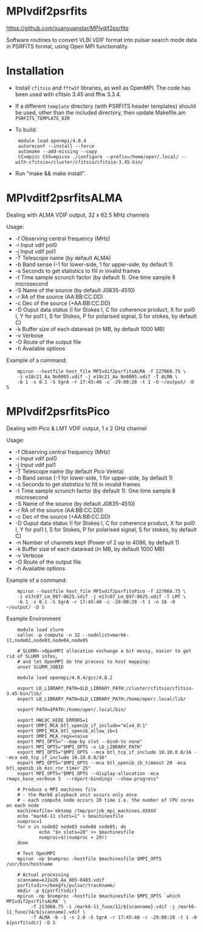 # MPIvdif2psrfits

https://github.com/xuanyuanstar/MPIvdif2psrfits

Software routines to convert VLBI VDIF format into pulsar search mode data in PSRFITS format, using Open MPI functionality. 

# Installation
 * Install `cfitsio` and `fftw3f` libraries, as well as OpenMPI. The code has been used with cfitsio 3.45 and fftw 3.3.4.
 * If a different `template` directory (with PSRFITS header templates) should be used, other than the included directory, then update Makefile.am `PSRFITS_TEMPLATE_DIR`
 * To build:

        module load openmpi/4.0.4
        autoreconf --install --force
        automake --add-missing --copy
        CC=mpicc CXX=mpicxx ./configure --prefix=/home/oper/.local/ --with-cfitsio=/cluster/cfitsio/cfitsio-3.45-bin/

 * Run "make && make install".

# MPIvditf2psrfitsALMA
Dealing with ALMA VDIF output, 32 x 62.5 MHz channels

Usage:
 * -f   Observing central frequency (MHz)
 * -i   Input vdif pol0
 * -j   Input vdif pol1
 * -T   Telescope name (by default ALMA)
 * -b   Band sense (-1 for lower-side, 1 for upper-side, by default 1)
 * -s   Seconds to get statistics to fill in invalid frames
 * -t   Time sample scrunch factor (by default 1). One time sample 8 microsecond
 * -S   Name of the source (by default J0835-4510)
 * -r   RA of the source (AA:BB:CC.DD)
 * -c   Dec of the source (+AA:BB:CC.DD)
 * -D   Ouput data status (I for Stokes I, C for coherence product, X for pol0 I, Y for pol1 I, S for Stokes, P for polarised signal, S for stokes, by default C)
 * -k   Buffer size of each dataread (in MB, by default 1000 MB)
 * -v   Verbose
 * -O   Route of the output file 
 * -h   Available options

Example of a command:

        mpirun --hostfile host_file MPIvdif2psrfitsALMA -f 227068.75 \
        -i e18c21_Aa_No0005.vdif -j e18c21_Aa_No0005.vdif -T ALMA \
        -b 1 -s 0.1 -S SgrA -r 17:45:40 -c -29:00:28 -t 1 -O ~/output/ -D S

# MPIvdif2psrfitsPico
Dealing with Pico & LMT VDIF output, 1 x 2 GHz channel

Usage:
 * -f   Observing central frequency (MHz)
 * -i   Input vdif pol0
 * -j   Input vdif pol1
 * -T   Telescope name (by default Pico Veleta)
 * -b   Band sense (-1 for lower-side, 1 for upper-side, by default 1)
 * -s   Seconds to get statistics to fill in invalid frames
 * -t   Time sample scrunch factor (by default 1). One time sample 8 microsecond
 * -S   Name of the source (by default J0835-4510)
 * -r   RA of the source (AA:BB:CC.DD)
 * -c   Dec of the source (+AA:BB:CC.DD)
 * -D   Ouput data status (I for Stokes I, C for coherence product, X for pol0 I, Y for pol1 I, S for Stokes, P for polarised signal, S for stokes, by default C)
 * -n   Number of channels kept (Power of 2 up to 4096, by default 1)
 * -k   Buffer size of each dataread (in MB, by default 1000 MB)
 * -v   Verbose
 * -O   Route of the output file 
 * -h   Available options

Example of a command:

        mpirun --hostfile host_file MPIvdif2psrfitsPico -f 227068.75 \
        -i e17c07_Lm_097-0625.vdif -j e17c07_Lm_097-0625.vdif -T LMT \
        -b 1 -s 0.1 -S SgrA -r 17:45:40 -c -29:00:28 -t 1 -n 16 -O ~/output/ -D S

Example Environment

        module load slurm
        salloc -p compute -n 32 --nodelist=mark6-11,node02,node03,node04,node05
        
        # SLURM<->OpenMPI allocation exchange a bit messy, easier to get rid of SLURM infos,
        # and let OpenMPI do the process to host mapping:
        unset SLURM_JOBID
        
        module load openmpi/4.0.4/gcc/4.8.2
        
        export LD_LIBRARY_PATH=$LD_LIBRARY_PATH:/cluster/cfitsio/cfitsio-3.45-bin/lib/
        export LD_LIBRARY_PATH=$LD_LIBRARY_PATH:/home/oper/.local/lib/
        
        export PATH=$PATH:/home/oper/.local/bin/
        
        export HWLOC_HIDE_ERRORS=1
        export OMPI_MCA_btl_openib_if_include="mlx4_0:1"
        export OMPI_MCA_btl_openib_allow_ib=1
        export OMPI_MCA_regx=naive
        export MPI_OPTS="--map-by slot --bind-to none"
        export MPI_OPTS="$MPI_OPTS -x LD_LIBRARY_PATH"
        export MPI_OPTS="$MPI_OPTS --mca btl_tcp_if_include 10.10.0.0/16 --mca oob_tcp_if_include 10.10.0.0/16"
        export MPI_OPTS="$MPI_OPTS --mca btl_openib_ib_timeout 20 -mca btl_openib_ib_min_rnr_timer 25"
        export MPI_OPTS="$MPI_OPTS --display-allocation -mca rmaps_base_verbose 5  --report-bindings --show-progress"
        
        # Produce a MPI machines file
        # - the Mark6 playback unit occurs only once
        # - each compute node occurs 20 time i.e. the number of CPU cores on each node
        machinesfile=`mktemp /tmp/psrjob_mpi_machines.XXXXX`
        echo "mark6-11 slots=1" > $machinesfile
        numproc=1
        for n in node02 node03 node04 node05; do
                echo "$n slots=20" >> $machinesfile
                numproc=$((numproc + 20))
        done
        
        # Test OpenMPI
        mpirun -np $numproc -hostfile $machinesfile $MPI_OPTS /usr/bin/hostname
        
        # Actual processing
        scanname=e22a26_Aa_085-0403.vdif
        psrfitsdir=/beegfs/pulsar/trackname/
        mkdir -p ${psrfitsdir}
        mpirun -np $numproc -hostfile $machinesfile $MPI_OPTS `which MPIvdif2psrfitsALMA` \
             -f 213068.75 -i /mark6-11_fuse/12/${scanname}.vdif -j /mark6-11_fuse/34/${scanname}.vdif \
             -T ALMA -b -1 -s 2.0 -S SgrA -r 17:45:40 -c -29:00:28 -t 1 -O ${psrfitsdir} -D S
